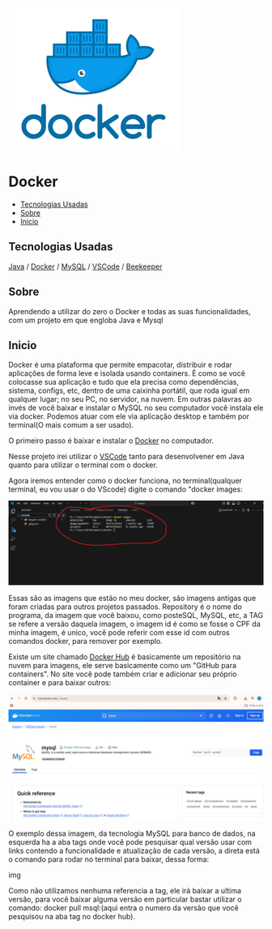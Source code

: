 ![imagem local](/imagens_readme/logo.png)



# Docker

  - [Tecnologias Usadas](#Tecnologias-Usadas)
  - [Sobre](#Sobre)
  - [Inicio](#Inicio)
  


## Tecnologias Usadas

[Java](https://www.java.com/pt-BR/) / [Docker](https://www.docker.com/) / [MySQL](https://www.mysql.com/) / [VSCode](https://code.visualstudio.com/) / [Beekeeper](https://www.beekeeperstudio.io/)

## Sobre

Aprendendo a utilizar do zero o Docker e todas as suas funcionalidades, com um projeto em que engloba Java e Mysql


## Inicio


Docker é uma plataforma que permite empacotar, distribuir e rodar aplicações de forma leve e isolada usando containers. É como se você colocasse sua aplicação e tudo que ela precisa como dependências, sistema, configs, etc, dentro de uma caixinha portátil, que roda igual em qualquer lugar; no seu PC, no servidor, na nuvem. Em outras palavras ao invés de você baixar e instalar o MySQL no seu computador você instala ele via docker. Podemos atuar com ele via aplicação desktop e também por terminal(O mais comum a ser usado).

O primeiro passo é baixar e instalar o [Docker](https://www.docker.com/products/docker-desktop/) no computador. 

Nesse projeto irei utilizar o [VSCode](https://code.visualstudio.com/) tanto para desenvolvener em Java quanto para utilizar o terminal com o docker.

Agora iremos entender como o docker funciona, no terminal(qualquer terminal, eu vou usar o do VScode) digite o comando "docker images:


![imagem local](/imagens_readme/terminal/docker_images.png)


Essas são as imagens que estão no meu docker, são imagens antigas que foram criadas para outros projetos passados. Repository é o nome do programa, da imagem que você baixou, como posteSQL, MySQL, etc, a TAG se refere a versão daquela imagem, o imagem id é como se fosse o CPF da minha imagem, é unico, você pode referir com esse id com outros comandos docker, para remover por exemplo.


Existe um site chamado [Docker Hub](https://hub.docker.com/) é basicamente um repositório na nuvem para imagens, ele serve basicamente como um "GitHub para containers". No site você pode também criar e adicionar seu próprio container e para baixar outros:



![imagem local](/imagens_readme/docker_hub/imagem_mysql.png)


O exemplo dessa imagem, da tecnologia MySQL para banco de dados, na esquerda ha a aba tags onde você pode pesquisar qual versão usar com links contendo a funcionalidade e atualização de cada versão, a direta está o comando para rodar no terminal para baixar, dessa forma:

img

Como não utilizamos nenhuma referencia a tag, ele irá baixar a ultima versão, para você baixar alguma versão em particular bastar utilizar o comando: docker pull msql:(aqui entra o numero da versão que você pesquisou na aba tag no docker hub).



